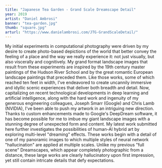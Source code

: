 ```yaml
---
title: "Japanese Tea Garden - Grand Scale Dreamscape Detail"
year: 2019
artist: "Daniel Ambrosi"
banner: "tea-garden.jpg"
thumb: "square.jpg"
arturl: "https://www.danielambrosi.com/JTG-GrandScaleDetail/"
---
```


My initial experiments in computational photography were driven by my desire to
create photo-based depictions of the world that better convey the feeling of a
place and the way we really experience it: not just visually, but also
viscerally and cognitively. My grand format landscape images that result from
these experiments are inspired by the 19th century master paintings of the
Hudson River School and by the great romantic European landscape paintings that
preceded them. Like those works, some of which reached ten feet in width, I've
endeavored to create uncannily immersive and idyllic scenic experiences that
deliver both breadth and detail. Now, capitalizing on recent technological
developments in deep learning and artificial intelligence, along with the hard
work and ingenuity of my generous engineering colleagues, Joseph Smarr (Google)
and Chris Lamb (NVIDIA), I've been able to push my artwork in an intriguing new
direction. Thanks to custom enhancements made to Google's DeepDream software, it
has become possible for me to imbue my giant landscape images with a stunning
degree of unexpected form and content. My latest work submitted here further
investigates the possibilities of human-AI hybrid art by exploring multi-level
"dreaming" effects. These works begin with a detail of one of my panoramic
images to which multiple styles of neural network "hallucination" are applied at
multiple scales. Unlike my previous "full scene" Dreamscapes, which appear
completely photographic from a distance, these large works are clearly
hallucinatory upon first impression, yet still contain intricate details that
defy expectations.
